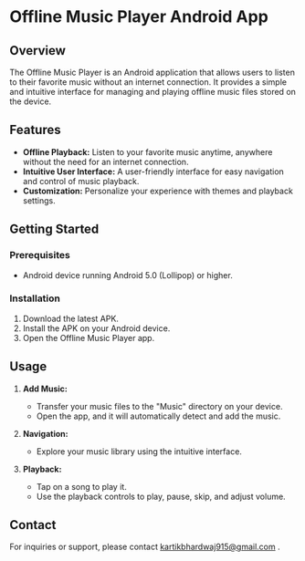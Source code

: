 # Offline Music Player Android App

## Overview

The Offline Music Player is an Android application that allows users to listen to their favorite music without an internet connection.
It provides a simple and intuitive interface for managing and playing offline music files stored on the device.

## Features

- **Offline Playback:** Listen to your favorite music anytime, anywhere without the need for an internet connection.
- **Intuitive User Interface:** A user-friendly interface for easy navigation and control of music playback.
- **Customization:** Personalize your experience with themes and playback settings.

## Getting Started

### Prerequisites

- Android device running Android 5.0 (Lollipop) or higher.

### Installation

1. Download the latest APK.
2. Install the APK on your Android device.
3. Open the Offline Music Player app.

## Usage

1. **Add Music:**
   - Transfer your music files to the "Music" directory on your device.
   - Open the app, and it will automatically detect and add the music.

2. **Navigation:**
   - Explore your music library using the intuitive interface.

3. **Playback:**
   - Tap on a song to play it.
   - Use the playback controls to play, pause, skip, and adjust volume.


## Contact

For inquiries or support, please contact kartikbhardwaj915@gmail.com .

